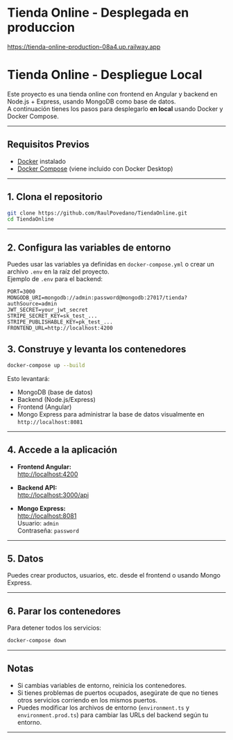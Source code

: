 # Tienda Online - Desplegada en produccion

https://tienda-online-production-08a4.up.railway.app


# Tienda Online - Despliegue Local



Este proyecto es una tienda online con frontend en Angular y backend en Node.js + Express, usando MongoDB como base de datos.  
A continuación tienes los pasos para desplegarlo **en local** usando Docker y Docker Compose.

---

## Requisitos Previos

- [Docker](https://www.docker.com/products/docker-desktop) instalado
- [Docker Compose](https://docs.docker.com/compose/) (viene incluido con Docker Desktop)

---

## 1. Clona el repositorio

```bash
git clone https://github.com/RaulPovedano/TiendaOnline.git
cd TiendaOnline
```

---

## 2. Configura las variables de entorno

Puedes usar las variables ya definidas en `docker-compose.yml` o crear un archivo `.env` en la raíz del proyecto.  
Ejemplo de `.env` para el backend:

```env
PORT=3000
MONGODB_URI=mongodb://admin:password@mongodb:27017/tienda?authSource=admin
JWT_SECRET=your_jwt_secret
STRIPE_SECRET_KEY=sk_test_...
STRIPE_PUBLISHABLE_KEY=pk_test_...
FRONTEND_URL=http://localhost:4200
```

## 3. Construye y levanta los contenedores

```bash
docker-compose up --build
```

Esto levantará:
- MongoDB (base de datos)
- Backend (Node.js/Express)
- Frontend (Angular)
- Mongo Express para administrar la base de datos visualmente en `http://localhost:8081`

---

## 4. Accede a la aplicación

- **Frontend Angular:**  
  [http://localhost:4200](http://localhost:4200)

- **Backend API:**  
  [http://localhost:3000/api](http://localhost:3000/api)

- **Mongo Express:**  
  [http://localhost:8081](http://localhost:8081)  
  Usuario: `admin`  
  Contraseña: `password`

---

## 5. Datos

Puedes crear productos, usuarios, etc. desde el frontend o usando Mongo Express.

---

## 6. Parar los contenedores

Para detener todos los servicios:

```bash
docker-compose down
```

---

## Notas

- Si cambias variables de entorno, reinicia los contenedores.
- Si tienes problemas de puertos ocupados, asegúrate de que no tienes otros servicios corriendo en los mismos puertos.
- Puedes modificar los archivos de entorno (`environment.ts` y `environment.prod.ts`) para cambiar las URLs del backend según tu entorno.

---